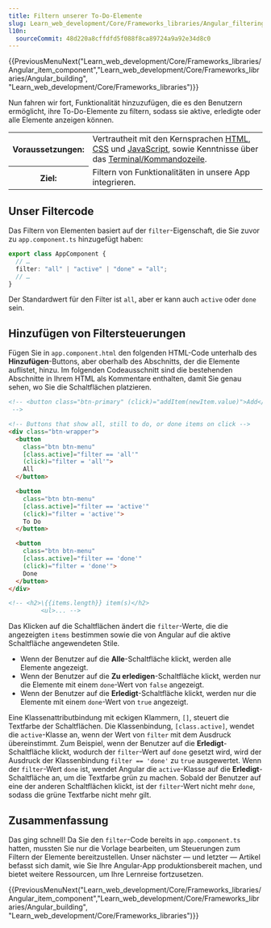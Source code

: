```yaml
---
title: Filtern unserer To-Do-Elemente
slug: Learn_web_development/Core/Frameworks_libraries/Angular_filtering
l10n:
  sourceCommit: 48d220a8cffdfd5f088f8ca89724a9a92e34d8c0
---
```


{{PreviousMenuNext("Learn_web_development/Core/Frameworks_libraries/Angular_item_component","Learn_web_development/Core/Frameworks_libraries/Angular_building", "Learn_web_development/Core/Frameworks_libraries")}}

Nun fahren wir fort, Funktionalität hinzuzufügen, die es den Benutzern ermöglicht, ihre To-Do-Elemente zu filtern, sodass sie aktive, erledigte oder alle Elemente anzeigen können.

<table>
  <tbody>
    <tr>
      <th scope="row">Voraussetzungen:</th>
      <td>
        Vertrautheit mit den Kernsprachen <a href="/de/docs/Learn_web_development/Core/Structuring_content">HTML</a>,
        <a href="/de/docs/Learn_web_development/Core/Styling_basics">CSS</a> und
        <a href="/de/docs/Learn_web_development/Core/Scripting">JavaScript</a>,
        sowie Kenntnisse über das
        <a
          href="/de/docs/Learn_web_development/Getting_started/Environment_setup/Command_line"
          >Terminal/Kommandozeile</a
        >.
      </td>
    </tr>
    <tr>
      <th scope="row">Ziel:</th>
      <td>Filtern von Funktionalitäten in unsere App integrieren.</td>
    </tr>
  </tbody>
</table>

## Unser Filtercode

Das Filtern von Elementen basiert auf der `filter`-Eigenschaft, die Sie zuvor zu `app.component.ts` hinzugefügt haben:

```ts
export class AppComponent {
  // …
  filter: "all" | "active" | "done" = "all";
  // …
}
```

Der Standardwert für den Filter ist `all`, aber er kann auch `active` oder `done` sein.

## Hinzufügen von Filtersteuerungen

Fügen Sie in `app.component.html` den folgenden HTML-Code unterhalb des **Hinzufügen**-Buttons, aber oberhalb des Abschnitts, der die Elemente auflistet, hinzu. Im folgenden Codeausschnitt sind die bestehenden Abschnitte in Ihrem HTML als Kommentare enthalten, damit Sie genau sehen, wo Sie die Schaltflächen platzieren.

```html
<!-- <button class="btn-primary" (click)="addItem(newItem.value)">Add</button>
 -->

<!-- Buttons that show all, still to do, or done items on click -->
<div class="btn-wrapper">
  <button
    class="btn btn-menu"
    [class.active]="filter == 'all'"
    (click)="filter = 'all'">
    All
  </button>

  <button
    class="btn btn-menu"
    [class.active]="filter == 'active'"
    (click)="filter = 'active'">
    To Do
  </button>

  <button
    class="btn btn-menu"
    [class.active]="filter == 'done'"
    (click)="filter = 'done'">
    Done
  </button>
</div>

<!-- <h2>\{{items.length}} item(s)</h2>
         <ul>... -->
```

Das Klicken auf die Schaltflächen ändert die `filter`-Werte, die die angezeigten `items` bestimmen sowie die von Angular auf die aktive Schaltfläche angewendeten Stile.

- Wenn der Benutzer auf die **Alle**-Schaltfläche klickt, werden alle Elemente angezeigt.
- Wenn der Benutzer auf die **Zu erledigen**-Schaltfläche klickt, werden nur die Elemente mit einem `done`-Wert von `false` angezeigt.
- Wenn der Benutzer auf die **Erledigt**-Schaltfläche klickt, werden nur die Elemente mit einem `done`-Wert von `true` angezeigt.

Eine Klassenattributbindung mit eckigen Klammern, `[]`, steuert die Textfarbe der Schaltflächen. Die Klassenbindung, `[class.active]`, wendet die `active`-Klasse an, wenn der Wert von `filter` mit dem Ausdruck übereinstimmt. Zum Beispiel, wenn der Benutzer auf die **Erledigt**-Schaltfläche klickt, wodurch der `filter`-Wert auf `done` gesetzt wird, wird der Ausdruck der Klassenbindung `filter == 'done'` zu `true` ausgewertet. Wenn der `filter`-Wert `done` ist, wendet Angular die `active`-Klasse auf die **Erledigt**-Schaltfläche an, um die Textfarbe grün zu machen. Sobald der Benutzer auf eine der anderen Schaltflächen klickt, ist der `filter`-Wert nicht mehr `done`, sodass die grüne Textfarbe nicht mehr gilt.

## Zusammenfassung

Das ging schnell! Da Sie den `filter`-Code bereits in `app.component.ts` hatten, mussten Sie nur die Vorlage bearbeiten, um Steuerungen zum Filtern der Elemente bereitzustellen. Unser nächster — und letzter — Artikel befasst sich damit, wie Sie Ihre Angular-App produktionsbereit machen, und bietet weitere Ressourcen, um Ihre Lernreise fortzusetzen.

{{PreviousMenuNext("Learn_web_development/Core/Frameworks_libraries/Angular_item_component","Learn_web_development/Core/Frameworks_libraries/Angular_building", "Learn_web_development/Core/Frameworks_libraries")}}
